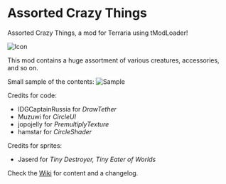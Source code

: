 # Assorted Crazy Things
Assorted Crazy Things, a mod for Terraria using tModLoader!

![Icon](https://raw.githubusercontent.com/Werebearguy/AssortedCrazyThings/master/icon.png)

This mod contains a huge assortment of various creatures, accessories, and so on.

Small sample of the contents:
![Sample](https://raw.githubusercontent.com/Werebearguy/AssortedCrazyThings/master/sample.png)

Credits for code:
 * IDGCaptainRussia for *DrawTether*
 * Muzuwi for *CircleUI*
 * jopojelly for *PremultiplyTexture*
 * hamstar for *CircleShader*

Credits for sprites:
 * Jaserd for *Tiny Destroyer, Tiny Eater of Worlds*

Check the [Wiki](https://github.com/Werebearguy/AssortedCrazyThings/wiki) for content and a changelog.
